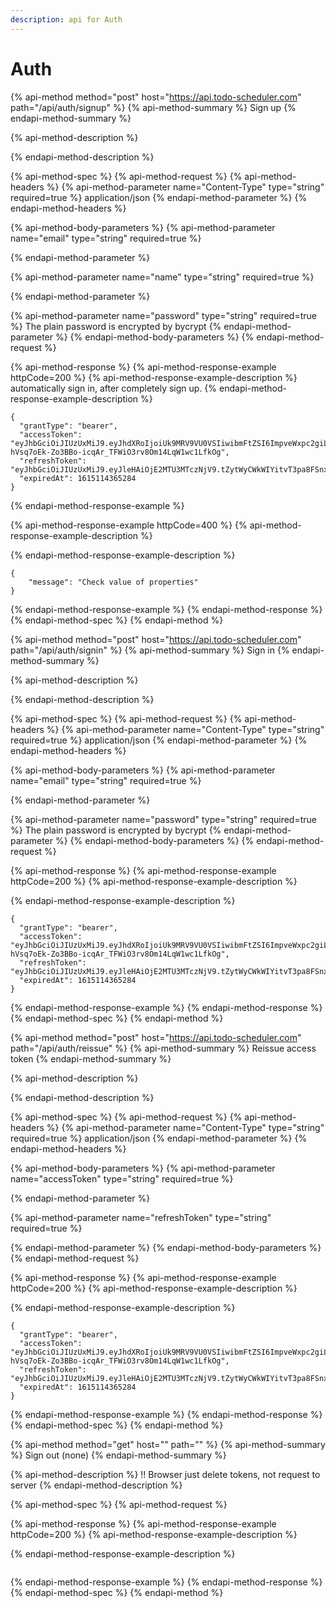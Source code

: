 ```yaml
---
description: api for Auth
---
```


# Auth

{% api-method method="post" host="https://api.todo-scheduler.com" path="/api/auth/signup" %}
{% api-method-summary %}
Sign up
{% endapi-method-summary %}

{% api-method-description %}

{% endapi-method-description %}

{% api-method-spec %}
{% api-method-request %}
{% api-method-headers %}
{% api-method-parameter name="Content-Type" type="string" required=true %}
application/json
{% endapi-method-parameter %}
{% endapi-method-headers %}

{% api-method-body-parameters %}
{% api-method-parameter name="email" type="string" required=true %}

{% endapi-method-parameter %}

{% api-method-parameter name="name" type="string" required=true %}

{% endapi-method-parameter %}

{% api-method-parameter name="password" type="string" required=true %}
The plain password is encrypted by bycrypt
{% endapi-method-parameter %}
{% endapi-method-body-parameters %}
{% endapi-method-request %}

{% api-method-response %}
{% api-method-response-example httpCode=200 %}
{% api-method-response-example-description %}
automatically sign in, after completely sign up.
{% endapi-method-response-example-description %}

```text
{
  "grantType": "bearer",
  "accessToken": "eyJhbGciOiJIUzUxMiJ9.eyJhdXRoIjoiUk9MRV9VU0VSIiwibmFtZSI6ImpveWxpc2giLCJleHAiOjE2MjYwNDM2ODU1MDZ9.PRMXi5ICATcvOA0oqzVVAG9AjVJh1JJprTHlx8-hVsq7oEk-Zo3BBo-icqAr_TFWiO3rv8Om14LqW1wc1LfkOg",
  "refreshToken": "eyJhbGciOiJIUzUxMiJ9.eyJleHAiOjE2MTU3MTczNjV9.tZytWyCWkWIYitvT3pa8FSnxilBDMtSevUzKRFK21TGLITf2eLXEwNNS_Q7rylD9uUe3Rx9ZR2NVqE_ZNWxTqg",
  "expiredAt": 1615114365284
}
```
{% endapi-method-response-example %}

{% api-method-response-example httpCode=400 %}
{% api-method-response-example-description %}

{% endapi-method-response-example-description %}

```text
{    
    "message": "Check value of properties"
}
```
{% endapi-method-response-example %}
{% endapi-method-response %}
{% endapi-method-spec %}
{% endapi-method %}

{% api-method method="post" host="https://api.todo-scheduler.com" path="/api/auth/signin" %}
{% api-method-summary %}
Sign in
{% endapi-method-summary %}

{% api-method-description %}

{% endapi-method-description %}

{% api-method-spec %}
{% api-method-request %}
{% api-method-headers %}
{% api-method-parameter name="Content-Type" type="string" required=true %}
application/json
{% endapi-method-parameter %}
{% endapi-method-headers %}

{% api-method-body-parameters %}
{% api-method-parameter name="email" type="string" required=true %}

{% endapi-method-parameter %}

{% api-method-parameter name="password" type="string" required=true %}
The plain password is encrypted by bycrypt
{% endapi-method-parameter %}
{% endapi-method-body-parameters %}
{% endapi-method-request %}

{% api-method-response %}
{% api-method-response-example httpCode=200 %}
{% api-method-response-example-description %}

{% endapi-method-response-example-description %}

```text
{
  "grantType": "bearer",
  "accessToken": "eyJhbGciOiJIUzUxMiJ9.eyJhdXRoIjoiUk9MRV9VU0VSIiwibmFtZSI6ImpveWxpc2giLCJleHAiOjE2MjYwNDM2ODU1MDZ9.PRMXi5ICATcvOA0oqzVVAG9AjVJh1JJprTHlx8-hVsq7oEk-Zo3BBo-icqAr_TFWiO3rv8Om14LqW1wc1LfkOg",
  "refreshToken": "eyJhbGciOiJIUzUxMiJ9.eyJleHAiOjE2MTU3MTczNjV9.tZytWyCWkWIYitvT3pa8FSnxilBDMtSevUzKRFK21TGLITf2eLXEwNNS_Q7rylD9uUe3Rx9ZR2NVqE_ZNWxTqg",
  "expiredAt": 1615114365284
}
```
{% endapi-method-response-example %}
{% endapi-method-response %}
{% endapi-method-spec %}
{% endapi-method %}

{% api-method method="post" host="https://api.todo-scheduler.com" path="/api/auth/reissue" %}
{% api-method-summary %}
Reissue access token
{% endapi-method-summary %}

{% api-method-description %}

{% endapi-method-description %}

{% api-method-spec %}
{% api-method-request %}
{% api-method-headers %}
{% api-method-parameter name="Content-Type" type="string" required=true %}
application/json
{% endapi-method-parameter %}
{% endapi-method-headers %}

{% api-method-body-parameters %}
{% api-method-parameter name="accessToken" type="string" required=true %}

{% endapi-method-parameter %}

{% api-method-parameter name="refreshToken" type="string" required=true %}

{% endapi-method-parameter %}
{% endapi-method-body-parameters %}
{% endapi-method-request %}

{% api-method-response %}
{% api-method-response-example httpCode=200 %}
{% api-method-response-example-description %}

{% endapi-method-response-example-description %}

```text
{
  "grantType": "bearer",
  "accessToken": "eyJhbGciOiJIUzUxMiJ9.eyJhdXRoIjoiUk9MRV9VU0VSIiwibmFtZSI6ImpveWxpc2giLCJleHAiOjE2MjYwNDM2ODU1MDZ9.PRMXi5ICATcvOA0oqzVVAG9AjVJh1JJprTHlx8-hVsq7oEk-Zo3BBo-icqAr_TFWiO3rv8Om14LqW1wc1LfkOg",
  "refreshToken": "eyJhbGciOiJIUzUxMiJ9.eyJleHAiOjE2MTU3MTczNjV9.tZytWyCWkWIYitvT3pa8FSnxilBDMtSevUzKRFK21TGLITf2eLXEwNNS_Q7rylD9uUe3Rx9ZR2NVqE_ZNWxTqg",
  "expiredAt": 1615114365284
}
```
{% endapi-method-response-example %}
{% endapi-method-response %}
{% endapi-method-spec %}
{% endapi-method %}

{% api-method method="get" host="" path="" %}
{% api-method-summary %}
Sign out \(none\)
{% endapi-method-summary %}

{% api-method-description %}
!! Browser just delete tokens, not request to server
{% endapi-method-description %}

{% api-method-spec %}
{% api-method-request %}

{% api-method-response %}
{% api-method-response-example httpCode=200 %}
{% api-method-response-example-description %}

{% endapi-method-response-example-description %}

```text

```
{% endapi-method-response-example %}
{% endapi-method-response %}
{% endapi-method-spec %}
{% endapi-method %}

